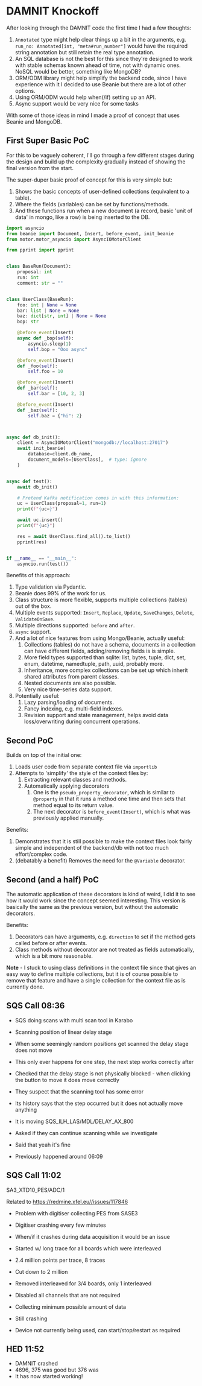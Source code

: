 # DAMNIT Knockoff

After looking through the DAMNIT code the first time I had a few thoughts:

1. `Annotated` type might help clear things up a bit in the arguments, e.g. `run_no: Annotated[int, "meta#run_number"]` would have the required string annotation but still retain the real type annotation.
2. An SQL database is not the best for this since they're designed to work with stable schemas known ahead of time, not with dynamic ones. NoSQL would be better, something like MongoDB?
3. ORM/ODM library might help simplify the backend code, since I have experience with it I decided to use Beanie but there are a lot of other options.
4. Using ORM/ODM would help when(/if) setting up an API.
5. Async support would be very nice for some tasks

With some of those ideas in mind I made a proof of concept that uses Beanie and MongoDB.

## First Super Basic PoC

For this to be vaguely coherent, I'll go through a few different stages during the design and build up the complexity gradually instead of showing the final version from the start.

The super-duper basic proof of concept for this is very simple but:

1. Shows the basic concepts of user-defined collections (equivalent to a table).
2. Where the fields (variables) can be set by functions/methods.
3. And these functions run when a new document (a record, basic 'unit of data' in mongo, like a row) is being inserted to the DB.

```python
import asyncio
from beanie import Document, Insert, before_event, init_beanie
from motor.motor_asyncio import AsyncIOMotorClient

from pprint import pprint


class BaseRun(Document):
    proposal: int
    run: int
    comment: str = ""


class UserClass(BaseRun):
    foo: int | None = None
    bar: list | None = None
    baz: dict[str, int] | None = None
    bop: str

    @before_event(Insert)
    async def _bop(self):
        asyncio.sleep(1)
        self.bop = "Ooo async"

    @before_event(Insert)
    def _foo(self):
        self.foo = 10

    @before_event(Insert)
    def _bar(self):
        self.bar = [10, 2, 3]

    @before_event(Insert)
    def _baz(self):
        self.baz = {"hi": 2}



async def db_init():
    client = AsyncIOMotorClient("mongodb://localhost:27017")
    await init_beanie(
        database=client.db_name,
        document_models=[UserClass],  # type: ignore
    )


async def test():
    await db_init()

    # Pretend Kafka notification comes in with this information:
    uc = UserClass(proposal=1, run=1)
    print(f"{uc=}")

    await uc.insert()
    print(f"{uc}")

    res = await UserClass.find_all().to_list()
    pprint(res)


if __name__ == "__main__":
    asyncio.run(test())
```

Benefits of this approach:

1. Type validation via Pydantic.
2. Beanie does 99% of the work for us.
3. Class structure is more flexible, supports multiple collections (tables) out of the box.
4. Multiple events supported: `Insert`, `Replace`, `Update`, `SaveChanges`, `Delete`, `ValidateOnSave`.
5. Multiple directions supported: `before` and `after`.
6. `async` support.
7. And a lot of nice features from using Mongo/Beanie, actually useful:
    1. Collections (tables) do not have a schema, documents in a collection can have different fields, adding/removing fields is is simple.
    2. More field types supported than sqlite: list, bytes, tuple, dict, set, enum, datetime, namedtuple, path, uuid, probably more.
    3. Inheritance, more complex collections can be set up which inherit shared attributes from parent classes.
    4. Nested documents are also possible.
    5. Very nice time-series data support.
8. Potentially useful:
    1. Lazy parsing/loading of documents.
    2. Fancy indexing, e.g. multi-field indexes.
    3. Revision support and state management, helps avoid data loss/overwriting during concurrent operations.

## Second PoC

Builds on top of the initial one:

1. Loads user code from separate context file via `importlib`
2. Attempts to 'simplify' the style of the context files by:
    1. Extracting relevant classes and methods.
    2. Automatically applying decorators
        1. One is the `pseudo_property_decorator`, which is similar to `@property` in that it runs a method one time and then sets that method equal to its return value.
        2. The next decorator is `before_event(Insert)`, which is what was previously applied manually.

Benefits:

1. Demonstrates that it is still possible to make the context files look fairly simple and independent of the backend/db with not too much effort/complex code.
2. (debatably a benefit) Removes the need for the `@Variable` decorator.

## Second (and a half) PoC

The automatic application of these decorators is kind of weird, I did it to see how it would work since the concept seemed interesting. This version is basically the same as the previous version, but without the automatic decorators.

Benefits:

1. Decorators can have arguments, e.g. `direction` to set if the method gets called before or after events.
2. Class methods without decorator are not treated as fields automatically, which is a bit more reasonable.

**Note** - I stuck to using class definitions in the context file since that gives an easy way to define multiple collections, but it is of course possible to remove that feature and have a single collection for the context file as is currently done.

## SQS Call 08:36

- SQS doing scans with multi scan tool in Karabo
- Scanning position of linear delay stage
- When some seemingly random positions get scanned the delay stage does not move
- This only ever happens for one step, the next step works correctly after
- Checked that the delay stage is not physically blocked - when clicking the button to move it does move correctly
- They suspect that the scanning tool has some error
- Its history says that the step occurred but it does not actually move anything
- It is moving SQS_ILH_LAS/MDL/DELAY_AX_800

- Asked if they can continue scanning while we investigate
- Said that yeah it's fine

- Previously happened around 06:09

## SQS Call 11:02

SA3_XTD10_PES/ADC/1

Related to https://redmine.xfel.eu//issues/117846

- Problem with digitiser collecting PES from SASE3
- Digitiser crashing every few minutes
- When/if it crashes during data acquisition it would be an issue

- Started w/ long trace for all boards which were interleaved
- 2.4 million points per trace, 8 traces
- Cut down to 2 million
- Removed interleaved for 3/4 boards, only 1 interleaved
- Disabled all channels that are not required
- Collecting minimum possible amount of data
- Still crashing

- Device not currently being used, can start/stop/restart as required

## HED 11:52

- DAMNIT crashed
- 4696, 375 was good but 376 was
- It has now started working!
